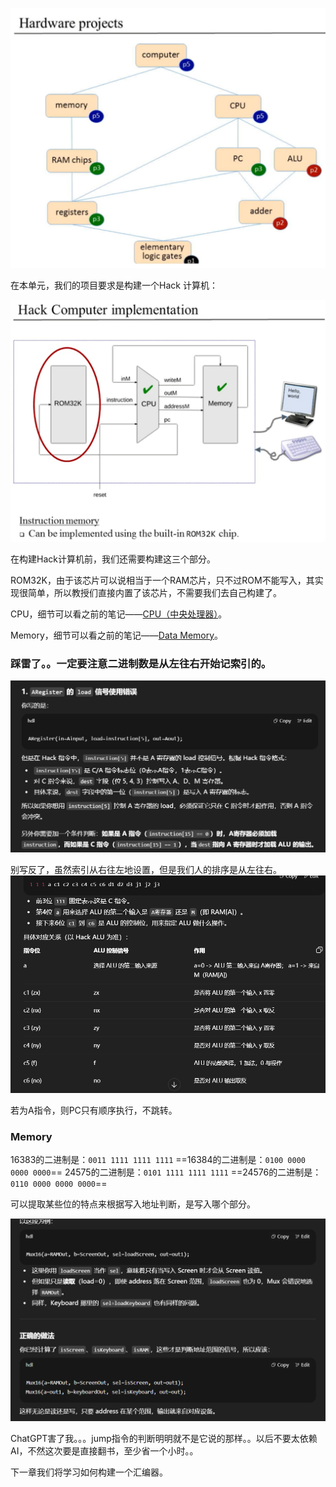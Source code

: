 
![](../../../img/Pasted%20image%2020250811143129.png)

在本单元，我们的项目要求是构建一个Hack 计算机：

![](../../../img/Pasted%20image%2020250811140802.png)

在构建Hack计算机前，我们还需要构建这三个部分。

ROM32K，由于该芯片可以说相当于一个RAM芯片，只不过ROM不能写入，其实现很简单，所以教授们直接内置了该芯片，不需要我们去自己构建了。

CPU，细节可以看之前的笔记——[CPU（中央处理器）](CPU（中央处理器）.md)。

Memory，细节可以看之前的笔记——[Data Memory](Hack计算机的整体架构.md#Data%20Memory)。


### 踩雷了。。一定要注意二进制数是**从左往右**开始记索引的。

![](../../../img/Pasted%20image%2020250811172024.png)


别写反了，虽然索引从右往左地设置，但是我们人的排序是从左往右。
![](../../../img/Pasted%20image%2020250811192903.png)


若为A指令，则PC只有顺序执行，不跳转。


### Memory

16383的二进制是：`0011 1111 1111 1111`
==16384的二进制是：`0100 0000 0000 0000`==
24575的二进制是：`0101 1111 1111 1111`
==24576的二进制是：`0110 0000 0000 0000`==

可以提取某些位的特点来根据写入地址判断，是写入哪个部分。

![](../../../img/Pasted%20image%2020250811210633.png)

ChatGPT害了我。。。jump指令的判断明明就不是它说的那样。。以后不要太依赖AI，不然这次要是直接翻书，至少省一个小时。。

下一章我们将学习如何构建一个汇编器。
